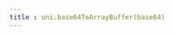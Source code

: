 ```yaml
---
title : uni.base64ToArrayBuffer(base64)
---
```


<!-- ## uni.base64ToArrayBuffer(base64) @base64toarraybuffer -->

<!-- UTSAPIJSON.base64ToArrayBuffer.name -->

<!-- UTSAPIJSON.base64ToArrayBuffer.description -->

<!-- UTSAPIJSON.base64ToArrayBuffer.compatibility -->

<!-- UTSAPIJSON.base64ToArrayBuffer.param -->

<!-- UTSAPIJSON.base64ToArrayBuffer.returnValue -->

<!-- UTSAPIJSON.base64ToArrayBuffer.tutorial -->

<!-- ## uni.arrayBufferToBase64(arrayBuffer) @arraybuffertobase64 -->

<!-- UTSAPIJSON.arrayBufferToBase64.name -->

<!-- UTSAPIJSON.arrayBufferToBase64.description -->

<!-- UTSAPIJSON.arrayBufferToBase64.compatibility -->

<!-- UTSAPIJSON.arrayBufferToBase64.param -->

<!-- UTSAPIJSON.arrayBufferToBase64.returnValue -->

<!-- UTSAPIJSON.arrayBufferToBase64.tutorial -->

<!-- UTSAPIJSON.base64.example -->

<!-- UTSAPIJSON.general_type.name -->

<!-- UTSAPIJSON.general_type.param -->
